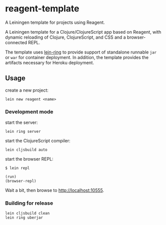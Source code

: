 reagent-template
================

A Leiningen template for projects using Reagent.

A Leiningen template for a Clojure/ClojureScript app based on Reagent,
with dynamic reloading of Clojure, ClojureScript, and CSS and a browser-connected REPL.

The template uses [lein-ring](https://github.com/weavejester/lein-ring) to provide
support of standalone runnable `jar` or `war` for container deployment.
In addition, the template provides the artifacts necessary for Heroku deployment.

## Usage

create a new project:
```
lein new reagent <name>
```

### Development mode

start the server:

```
lein ring server
```

start the ClojureScript compiler:

```
lein cljsbuild auto
```

start the browser REPL:

```
$ lein repl

(run)
(browser-repl)
```

Wait a bit, then browse to [http://localhost:10555](http://localhost:10555).


### Building for release

```
lein cljsbuild clean
lein ring uberjar
```
